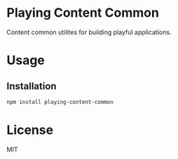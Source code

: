 Playing Content Common
======================

Content common utilites for building playful applications.

# Usage

## Installation

```bash
npm install playing-content-common
```

# License

MIT